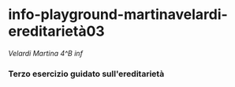# info-playground-martinavelardi-ereditarietà03
_Velardi Martina 4^B inf_
### Terzo esercizio guidato sull'ereditarietà